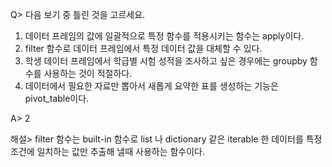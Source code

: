 Q> 다음 보기 중 틀린 것을 고르세요.

1. 데이터 프레임의 값에 일괄적으로 특정 함수를 적용시키는 함수는 apply이다.
2. filter 함수로 데이터 프레임에서 특정 데이터 값을 대체할 수 있다.
3. 학생 데이터 프레임에서 학급별 시험 성적을 조사하고 싶은 경우에는 groupby 함수를 사용하는 것이 적절하다.
4. 데이터에서 필요한 자료만 뽑아서 새롭게 요약한 표를 생성하는 기능은 pivot_table이다.

A>
2

해설>
filter 함수는 built-in 함수로 list 나 dictionary 같은 iterable 한 데이터를 특정 조건에 일치하는 값만 추출해 낼때 사용하는 함수이다.
